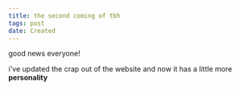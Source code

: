 ```yaml
---
title: the second coming of tbh
tags: post
date: Created
---
```


good news everyone!

i've updated the crap out of the website and now it has a little more **personality**